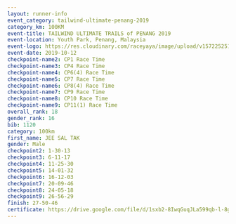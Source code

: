 ```yaml
---
layout: runner-info 
event_category: tailwind-ultimate-penang-2019 
category_km: 100KM 
event-title: TAILWIND ULTIMATE TRAILS of PENANG 2019 
event-location: Youth Park, Penang, Malaysia 
event-logo: https://res.cloudinary.com/raceyaya/image/upload/v1572252513/logo/utop-2019_h9tzys.jpg 
event-date: 2019-10-12 
checkpoint-name2: CP1 Race Time 
checkpoint-name3: CP4 Race Time 
checkpoint-name4: CP6(4) Race Time 
checkpoint-name5: CP7 Race Time 
checkpoint-name6: CP8(4) Race Time 
checkpoint-name7: CP9 Race Time 
checkpoint-name8: CP10 Race Time 
checkpoint-name9: CP11(1) Race Time 
overall_rank: 18
gender_rank: 16
bib: 1120
category: 100km
first_name: JEE SAL TAK
gender: Male
checkpoint2: 1-30-13
checkpoint3: 6-11-17
checkpoint4: 11-25-30
checkpoint5: 14-01-32
checkpoint6: 16-12-03
checkpoint7: 20-09-46
checkpoint8: 24-05-18
checkpoint9: 26-56-29
finish: 27-50-46
certificate: https://drive.google.com/file/d/1sxb2-8IwqGuqJLa599qb-l-8gXIZvbEB/view?usp=sharing
---
```

